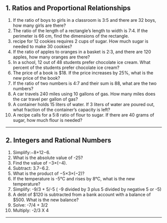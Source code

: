 ## 1. Ratios and Proportional Relationships
1. If the ratio of boys to girls in a classroom is 3:5 and there are 32 boys, how many girls are there?
2. The ratio of the length of a rectangle’s length to width is 7:4. If the perimeter is 66 cm, find the dimensions of the rectangle.
3. recipe for 12 cookies requires 2 cups of sugar. How much sugar is needed to make 30 cookies?
4. If the ratio of apples to oranges in a basket is 2:3, and there are 120 apples, how many oranges are there?
5. In a school, 12 out of 48 students prefer chocolate ice cream. What percent of the students prefer chocolate ice cream?
6. The price of a book is $18. If the price increases by 25%, what is the new price of the book?
7. If the ratio of two numbers is 4:7 and their sum is 88, what are the two numbers?
8. A car travels 240 miles using 10 gallons of gas. How many miles does the car travel per gallon of gas?
9. A container holds 15 liters of water. If 3 liters of water are poured out, what fraction of the container’s capacity is left?
10. A recipe calls for a 5:8 ratio of flour to sugar. If there are 40 grams of sugar, how much flour is needed?

----

## 2. Integers and Rational Numbers
1. Simplify:−8+12−6.
2. What is the absolute value of -25?
3. Find the value of −3×(−4).
4. Subtract: 3.7−6.2.
5. What is the product of −5×3×(−2)?
6. If the temperature is -5°C and rises by 8°C, what is the new temperature?
7. Simplify: -9/3 + 5/-5 ( -9 divided by 3 plus 5 divided by negative 5 or -5)
8. A debt of $120 is subtracted from a bank account with a balance of $500. What is the new balance?
9. Solve: -7/4 + 3/2
10. Multiply: -2/3 X 4

----
